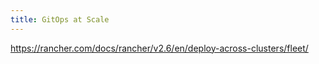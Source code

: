 ```yaml
---
title: GitOps at Scale
---
```


https://rancher.com/docs/rancher/v2.6/en/deploy-across-clusters/fleet/